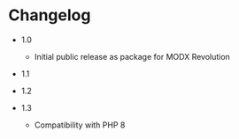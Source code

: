 Changelog
================================================================================

- 1.0
    - Initial public release as package for MODX Revolution

- 1.1

- 1.2

- 1.3

    - Compatibility with PHP 8
